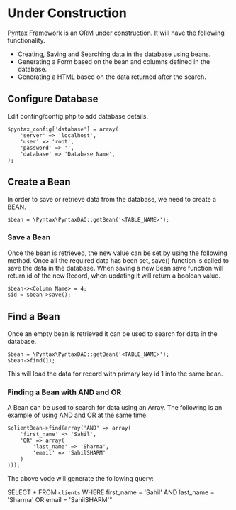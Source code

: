 # Under Construction
Pyntax Framework is an ORM under construction. It will have the following functionality.
- Creating, Saving and Searching data in the database using beans.
- Generating a Form based on the bean and columns defined in the database.
- Generating a HTML based on the data returned after the search.

## Configure Database

Edit confing/config.php to add database details.

```
$pyntax_config['database'] = array(
    'server' => 'localhost',
    'user' => 'root',
    'password' => '',
    'database' => 'Database Name',
);
```

## Create a Bean

In order to save or retrieve data from the database, we need to create a BEAN.

```
$bean = \Pyntax\PyntaxDAO::getBean('<TABLE_NAME>');
```

### Save a Bean
Once the bean is retrieved, the new value can be set by using the following method. Once all the required data has
been set, save() function is called to save the data in the database. When saving a new Bean save function will return
id of the new Record, when updating it will return a boolean value.

```
$bean-><Column Name> = 4;
$id = $bean->save();
```

## Find a Bean
Once an empty bean is retrieved it can be used to search for data in the database.

```
$bean = \Pyntax\PyntaxDAO::getBean('<TABLE_NAME>');
$bean->find(1);
```

This will load the data for record with primary key id 1 into the same bean.

### Finding a Bean with AND and OR

A Bean can be used to search for data using an Array. The following is an example of using AND and OR at the same time.

```
$clientBean->find(array('AND' => array(
    'first_name' => 'Sahil',
    'OR' => array(
        'last_name' => 'Sharma',
        'email' => 'SahilSHARM'
    )
)));
````

The above vode will generate the following query:

SELECT
    *
FROM
    `clients`
WHERE
    first_name = 'Sahil' AND last_name = 'Sharma' OR email = 'SahilSHARM'"